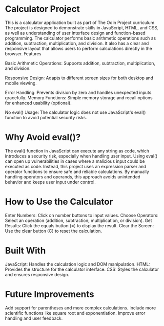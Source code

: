 
# Calculator Project

This is a calculator application built as part of The Odin Project curriculum. The project is designed to demonstrate skills in JavaScript, HTML, and CSS, as well as understanding of user interface design and function-based programming.
The calculator performs basic arithmetic operations such as addition, subtraction, multiplication, and division. It also has a clear and responsive layout that allows users to perform calculations directly in the browser.
Features

 Basic Arithmetic Operations: Supports addition, subtraction, multiplication, and division.

 Responsive Design: Adapts to different screen sizes for both desktop and mobile viewing.

 Error Handling: Prevents division by zero and handles unexpected inputs gracefully.
 Memory Functions: Simple memory storage and recall options for enhanced usability (optional).

 No eval() Usage: The calculator logic does not use JavaScript's eval() function to avoid potential security risks.
 
# Why Avoid eval()?
The eval() function in JavaScript can execute any string as code, which introduces a security risk, especially when handling user input. Using eval() can open up vulnerabilities in cases where a malicious input could be executed as code.
Instead, this project uses an expression parser and operator functions to ensure safe and reliable calculations. By manually handling operators and operands, this approach avoids unintended behavior and keeps user input under control.

# How to Use the Calculator
 Enter Numbers: Click on number buttons to input values.
 Choose Operators: Select an operation (addition, subtraction, multiplication, or division).
 Get Results: Click the equals button (=) to display the result.
 Clear the Screen: Use the clear button (C) to reset the calculation.

# Built With
 JavaScript: Handles the calculation logic and DOM manipulation.
 HTML: Provides the structure for the calculator interface.
 CSS: Styles the calculator and ensures responsive design.

# Future Improvements
 Add support for parentheses and more complex calculations.
 Include more scientific functions like square root and exponentiation.
 Improve error handling and user feedback.